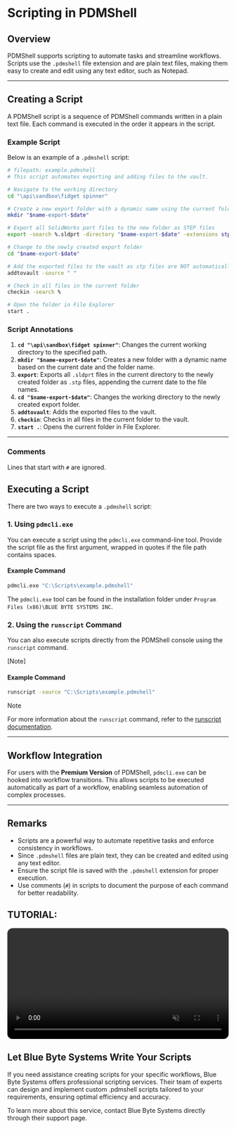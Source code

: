 # Scripting in PDMShell

## Overview
PDMShell supports scripting to automate tasks and streamline workflows. Scripts use the `.pdmshell` file extension and are plain text files, making them easy to create and edit using any text editor, such as Notepad.

---

## Creating a Script
A PDMShell script is a sequence of PDMShell commands written in a plain text file. Each command is executed in the order it appears in the script.

### Example Script
Below is an example of a `.pdmshell` script:

```bash
# filepath: example.pdmshell
# This script automates exporting and adding files to the vault.

# Navigate to the working directory
cd "\api\sandbox\fidget spinner"

# Create a new export folder with a dynamic name using the current folder
mkdir "$name-export-$date"

# Export all SolidWorks part files to the new folder as STEP files
export -search %.sldprt -directory "$name-export-$date" -extensions stp -name $namewithoutextension-$yyyy-$mm-$dd

# Change to the newly created export folder
cd "$name-export-$date"

# Add the exported files to the vault as stp files are NOT automatically added
addtovault -source " "

# Check in all files in the current folder
checkin -search %

# Open the folder in File Explorer
start .
```

### Script Annotations
1. **`cd "\api\sandbox\fidget spinner"`**: Changes the current working directory to the specified path.
2. **`mkdir "$name-export-$date"`**: Creates a new folder with a dynamic name based on the current date and the folder name.
3. **`export`**: Exports all `.sldprt` files in the current directory to the newly created folder as `.stp` files, appending the current date to the file names.
4. **`cd "$name-export-$date"`**: Changes the working directory to the newly created export folder.
5. **`addtovault`**: Adds the exported files to the vault.
6. **`checkin`**: Checks in all files in the current folder to the vault.
7. **`start .`**: Opens the current folder in File Explorer.

---

### Comments

Lines that start with `#` are ignored.

## Executing a Script
There are two ways to execute a `.pdmshell` script:

### 1. Using `pdmcli.exe`
You can execute a script using the `pdmcli.exe` command-line tool. Provide the script file as the first argument, wrapped in quotes if the file path contains spaces.

#### Example Command
```bash
pdmcli.exe "C:\Scripts\example.pdmshell"
```

The `pdmcli.exe` tool can be found in the installation folder under `Program Files (x86)\BLUE BYTE SYSTEMS INC`.

### 2. Using the `runscript` Command
You can also execute scripts directly from the PDMShell console using the `runscript` command.

[Note]

#### Example Command
```bash
runscript -source "C:\Scripts\example.pdmshell"
```
> [!NOTE]
> For more information about the `runscript` command, refer to the [runscript documentation](RUNSCRIPT.html).

---

## Workflow Integration
For users with the **Premium Version** of PDMShell, `pdmcli.exe` can be hooked into workflow transitions. This allows scripts to be executed automatically as part of a workflow, enabling seamless automation of complex processes.

---

## Remarks
- Scripts are a powerful way to automate repetitive tasks and enforce consistency in workflows.
- Since `.pdmshell` files are plain text, they can be created and edited using any text editor.
- Ensure the script file is saved with the `.pdmshell` extension for proper execution.
- Use comments (`#`) in scripts to document the purpose of each command for better readability.

## TUTORIAL:
 <video src="https://bluebyte.biz/wp-content/pdmshellvideos/scripting.mp4" autoplay muted controls style="width: 100%; border-radius: 12px;"></video>

## Let Blue Byte Systems Write Your Scripts
If you need assistance creating scripts for your specific workflows, Blue Byte Systems offers professional scripting services. Their team of experts can design and implement custom .pdmshell scripts tailored to your requirements, ensuring optimal efficiency and accuracy.

To learn more about this service, contact Blue Byte Systems directly through their support page.